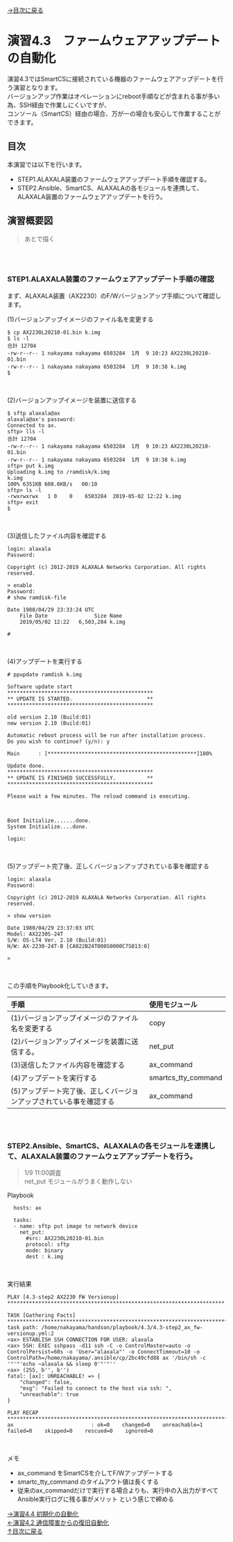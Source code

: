 [→目次に戻る](/README.md)
<br>
# 演習4.3　ファームウェアアップデートの自動化


演習4.3ではSmartCSに接続されている機器のファームウェアアップデートを行う演習となります。  
バージョンアップ作業はオペレーションにreboot手順などが含まれる事が多い為、SSH経由で作業しにくいですが、  
コンソール（SmartCS）経由の場合、万が一の場合も安心して作業することができます。

## 目次
本演習では以下を行います。  
- STEP1.ALAXALA装置のファームウェアアップデート手順を確認する。
- STEP2.Ansible、SmartCS、ALAXALAの各モジュールを連携して、ALAXALA装置のファームウェアアップデートを行う。

## 演習概要図

> あとで描く

<br>
<br>


### STEP1.ALAXALA装置のファームウェアアップデート手順の確認

まず、ALAXALA装置（AX2230）のF/Wバージョンアップ手順について確認します。

(1)バージョンアップイメージのファイル名を変更する
<br>
```
$ cp AX2230L20210-01.bin k.img
$ ls -l
合計 12704
-rw-r--r-- 1 nakayama nakayama 6503284  1月  9 10:23 AX2230L20210-01.bin
-rw-r--r-- 1 nakayama nakayama 6503284  1月  9 10:38 k.img
$ 
```
<br>

(2)バージョンアップイメージを装置に送信する
<br>
```
$ sftp alaxala@ax
alaxala@ax's password: 
Connected to ax.
sftp> lls -l
合計 12704
-rw-r--r-- 1 nakayama nakayama 6503284  1月  9 10:23 AX2230L20210-01.bin
-rw-r--r-- 1 nakayama nakayama 6503284  1月  9 10:38 k.img
sftp> put k.img
Uploading k.img to /ramdisk/k.img
k.img                                                                    100% 6351KB 608.6KB/s   00:10    
sftp> ls -l
-rwxrwxrwx   1 0    0    6503284  2019-05-02 12:22 k.img
sftp> exit
$ 
```
<br>

(3)送信したファイル内容を確認する
<br>
```
login: alaxala
Password:

Copyright (c) 2012-2019 ALAXALA Networks Corporation. All rights reserved.

> enable
Password:
# show ramdisk-file

Date 1980/04/29 23:33:24 UTC
    File Date               Size Name
    2019/05/02 12:22   6,503,284 k.img

#
```
<br>

(4)アップデートを実行する
<br>
```
# ppupdate ramdisk k.img

Software update start
***********************************************
** UPDATE IS STARTED.                        **
***********************************************

old version 2.10 (Build:01)
new version 2.10 (Build:01)

Automatic reboot process will be run after installation process.
Do you wish to continue? (y/n): y

Main      : [************************************************]100%

Update done.
***********************************************
** UPDATE IS FINISHED SUCCESSFULLY.          **
***********************************************

Please wait a few minutes. The reload command is executing.



Boot Initialize.......done.
System Initialize....done.

login:
```
<br>

(5)アップデート完了後、正しくバージョンアップされている事を確認する
<br>
```
login: alaxala
Password:

Copyright (c) 2012-2019 ALAXALA Networks Corporation. All rights reserved.

> show version

Date 1980/04/29 23:37:03 UTC
Model: AX2230S-24T
S/W: OS-LT4 Ver. 2.10 (Build:01)
H/W: AX-2230-24T-B [CA022B24T000S0000C7S013:0]

>
```
<br>

この手順をPlaybook化していきます。  

|手順|使用モジュール|
|:---|:---|
|(1)バージョンアップイメージのファイル名を変更する |copy |
|(2)バージョンアップイメージを装置に送信する。 |net_put |
|(3)送信したファイル内容を確認する |ax_command |
|(4)アップデートを実行する |smartcs_tty_command |
|(5)アップデート完了後、正しくバージョンアップされている事を確認する |ax_command |


<br>
<br>

### STEP2.Ansible、SmartCS、ALAXALAの各モジュールを連携して、ALAXALA装置のファームウェアアップデートを行う。

> 1/9 11:00調査  
> net_put モジュールがうまく動作しない  

Playbook
<br>
```
  hosts: ax

  tasks:
  - name: sftp put image to network device
    net_put:
      #src: AX2230L20210-01.bin
      protocol: sftp
      mode: binary
      dest : k.img                        
```
<br>

実行結果
<br>
```
PLAY [4.3-step2 AX2230 FW Versionup] **********************************************************************

TASK [Gathering Facts] ************************************************************************************
task path: /home/nakayama/handson/playbook/4.3/4.3-step2_ax_fw-versionup.yml:2
<ax> ESTABLISH SSH CONNECTION FOR USER: alaxala
<ax> SSH: EXEC sshpass -d11 ssh -C -o ControlMaster=auto -o ControlPersist=60s -o 'User="alaxala"' -o ConnectTimeout=10 -o ControlPath=/home/nakayama/.ansible/cp/2bc49cfd88 ax '/bin/sh -c '"'"'echo ~alaxala && sleep 0'"'"''
<ax> (255, b'', b'')
fatal: [ax]: UNREACHABLE! => {
    "changed": false,
    "msg": "Failed to connect to the host via ssh: ",
    "unreachable": true
}

PLAY RECAP ************************************************************************************************
ax                         : ok=0    changed=0    unreachable=1    failed=0    skipped=0    rescued=0    ignored=0   
```
<br>


メモ  
- ax_command をSmartCSを介してF/Wアップデートする  
- smartc_tty_command のタイムアウト値は長くする  
- 従来のax_commandだけで実行する場合よりも、実行中の入出力がすべてAnsible実行ログに残る事がメリット という感じで締める  


[→演習4.4 初期化の自動化](/4.4-automation_of_initialization.md)  
[←演習4.2 通信障害からの復旧自動化](/4.2-automation_of_recovery_from_network_communication_failures.md)  
[↑目次に戻る](/README.md)
